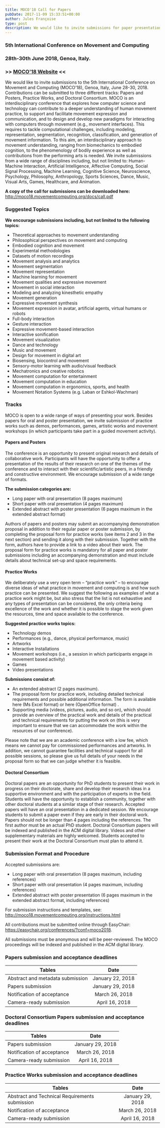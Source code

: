 ```yaml
---
title: MOCO'18 Call for Papers
pubDate: 2017-11-09 15:33:51+00:00
author: Jules Françoise
type: post
description: We would like to invite submissions for paper presentations, performances, workshops and more to the 5th International Conference on Movement and Computing (MOCO'18).
---
```


### 5th International Conference on Movement and Computing

### 28th-30th June 2018, Genoa, Italy.

### >> [MOCO'18 Website](http://moco18.movementcomputing.org/) <<

We would like to invite submissions to the 5th International Conference on Movement and Computing (MOCO’18), Genoa, Italy, June 28-30, 2018. Contributions can be submitted to three different tracks: Papers and Posters, Practice Works, and Doctoral Consortium. MOCO is an interdisciplinary conference that explores how computer science and technology can contribute to a deeper understanding of human movement practice, to support and facilitate movement expression and communication, and to design and develop new paradigms for interacting with computers through movement (e.g., movement interfaces). This requires to tackle computational challenges, including modeling, representation, segmentation, recognition, classification, and generation of movement information. To this aim, an interdisciplinary approach to movement understanding, ranging from biomechanics to embodied cognition, to the phenomenology of bodily experience as well as contributions from the performing arts is needed. We invite submissions from a wide range of disciplines including, but not limited to: Human-Machine Interaction, Artificial Intelligence, Affective Computing, Social Signal Processing, Machine Learning, Cognitive Science, Neuroscience, Psychology, Philosophy, Anthropology, Sports Sciences, Dance, Music, Visual Arts, Games, Healthcare, and Animation.

**A copy of the call for submissions can be downloaded here:** http://moco18.movementcomputing.org/docs/call.pdf

### Suggested Topics

**We encourage submissions including, but not limited to the following topics:**

- Theoretical approaches to movement understanding
- Philosophical perspectives on movement and computing
- Embodied cognition and movement
- Experimental methodologies
- Datasets of motion recordings
- Movement analysis and analytics
- Movement segmentation
- Movement representation
- Machine learning for movement
- Movement qualities and expressive movement
- Movement in social interaction
- Modeling and analyzing kinesthetic empathy
- Movement generation
- Expressive movement synthesis
- Movement expression in avatar, artificial agents, virtual humans or robots
- Full-body interaction
- Gesture interaction
- Expressive movement-based interaction
- Interactive sonification
- Movement visualization
- Dance and technology
- Music and movement
- Design for movement in digital art
- Biosensing, biocontrol and movement
- Sensory-motor learning with audio/visual feedback
- Mechatronics and creative robotics
- Movement computation for entertainment
- Movement computation in education
- Movement computation in ergonomics, sports, and health
- Movement Notation Systems (e.g. Laban or Eshkol-Wachman)

### Tracks

MOCO is open to a wide range of ways of presenting your work. Besides papers for oral and poster presentation, we invite submission of practice works such as demos, performances, games, artistic works and movement workshops (in which participants take part in a guided movement activity).

#### Papers and Posters

The conference is an opportunity to present original research and details of collaborative work. Participants will have the opportunity to offer a presentation of the results of their research on one of the themes of the conference and to interact with their scientific/artistic peers, in a friendly and constructive environment. We encourage submission of a wide range of formats.

**The submission categories are:**

- Long paper with oral presentation (8 pages maximum)
- Short paper with oral presentation (4 pages maximum)
- Extended abstract with poster presentation (6 pages maximum in the extended abstract format)

Authors of papers and posters may submit an accompanying demonstration proposal in addition to their regular paper or poster submission, by completing the proposal form for practice works (see items 2 and 3 in the next section) and sending it along with their submission. Together with the form, authors have to provide a link to a video about their work. The proposal form for practice works is mandatory for all paper and poster submissions including an accompanying demonstration and must include details about technical set-up and space requirements.

#### Practice Works

We deliberately use a very open term – “practice work” – to encourage diverse ideas of what practice in movement and computing is and how such practice can be presented. We suggest the following as examples of what a practice work might be, but also stress that the list is not exhaustive and any types of presentation can be considered, the only criteria being excellence of the work and whether it is possible to stage the work given the resources, time and space available to the conference.

**Suggested practice works topics:**

- Technology demos
- Performances (e.g., dance, physical performance, music)
- Artworks
- Interactive Installations
- Movement workshops (i.e., a session in which participants engage in movement based activity)
- Games
- Video presentations

**Submissions consist of:**

- An extended abstract (2 pages maximum).
- The proposal form for practice work, including detailed technical requirements and possible additional information. The form is available here (Ms Excel format) or here (OpenOffice format) .
- Supporting media (videos, pictures, audio, and so on), which should provide an overview of the practical work and details of the practical and technical requirements for putting the work on (this is very important to ensure that we can accommodate the work within the resources of our conference).

Please note that we are an academic conference with a low fee, which means we cannot pay for commissioned performances and artworks. In addition, we cannot guarantee facilities and technical support for all possible sessions, so please give us full details of your needs in the proposal form so that we can judge whether it is feasible.

#### Doctoral Consortium

Doctoral papers are an opportunity for PhD students to present their work in progress on their doctorate, share and develop their research ideas in a supportive environment and with the participation of experts in the field. Students will have the opportunity to establish a community, together with other doctoral students at a similar stage of their research. Accepted papers will have an oral presentation in a dedicated session. We encourage students to submit a paper even if they are early in their doctoral work.
Papers should not be longer than 4 pages including the references. The first author must be an actual PhD student. Doctoral Consortium papers will be indexed and published in the ACM digital library. Videos and other supplementary materials are highly welcomed. Students accepted to present their work at the Doctoral Consortium must plan to attend it.

### Submission Format and Procedure

Accepted submissions are:

- Long paper with oral presentation (8 pages maximum, including references)
- Short paper with oral presentation (4 pages maximum, including references)
- Extended abstract with poster presentation (6 pages maximum in the extended abstract format, including references)

For submission instructions and templates, see: http://moco18.movementcomputing.org/instructions.html

All contributions must be submitted online through EasyChair:
https://easychair.org/conferences/?conf=moco2018.

All submissions must be anonymous and will be peer-reviewed.
The MOCO proceedings will be indexed and published in the ACM digital library.

### Papers submission and acceptance deadlines

| Tables                           |       Date       |
| -------------------------------- | :--------------: |
| Abstract and metadata submission | January 22, 2018 |
| Papers submission                | January 29, 2018 |
| Notification of acceptance       |  March 26, 2018  |
| Camera-ready submission          |  April 16, 2018  |

### Doctoral Consortium Papers submission and acceptance deadlines

| Tables                     |       Date       |
| -------------------------- | :--------------: |
| Papers submission          | January 29, 2018 |
| Notification of acceptance |  March 26, 2018  |
| Camera-ready submission    |  April 16, 2018  |

### Practice Works submission and acceptance deadlines

| Tables                                         |       Date       |
| ---------------------------------------------- | :--------------: |
| Abstract and Technical Requirements submission | January 29, 2018 |
| Notification of acceptance                     |  March 26, 2018  |
| Camera-ready submission                        |  April 16, 2018  |
